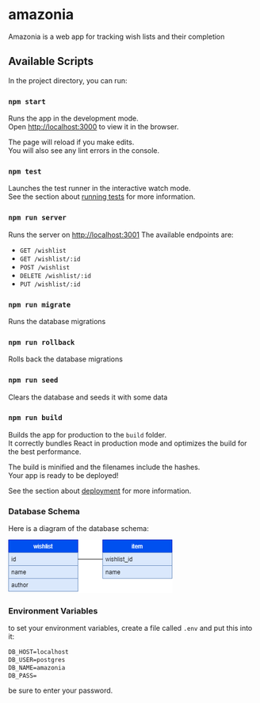 # amazonia

Amazonia is a web app for tracking wish lists and their completion

## Available Scripts

In the project directory, you can run:

### `npm start`

Runs the app in the development mode.\
Open [http://localhost:3000](http://localhost:3000) to view it in the browser.

The page will reload if you make edits.\
You will also see any lint errors in the console.

### `npm test`

Launches the test runner in the interactive watch mode.\
See the section about [running tests](https://facebook.github.io/create-react-app/docs/running-tests) for more information.

### `npm run server`

Runs the server on [http://localhost:3001](http://localhost:3001)
The available endpoints are:

- `GET /wishlist`
- `GET /wishlist/:id`
- `POST /wishlist`
- `DELETE /wishlist/:id`
- `PUT /wishlist/:id`

### `npm run migrate`

Runs the database migrations

### `npm run rollback`

Rolls back the database migrations

### `npm run seed`

Clears the database and seeds it with some data

### `npm run build`

Builds the app for production to the `build` folder.\
It correctly bundles React in production mode and optimizes the build for the best performance.

The build is minified and the filenames include the hashes.\
Your app is ready to be deployed!

See the section about [deployment](https://facebook.github.io/create-react-app/docs/deployment) for more information.

### Database Schema

Here is a diagram of the database schema:

![database schema](./schema.png)

### Environment Variables

to set your environment variables, create a file called `.env` and put this into it:

```
DB_HOST=localhost
DB_USER=postgres
DB_NAME=amazonia
DB_PASS=
```

be sure to enter your password.
